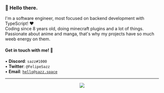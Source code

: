 <h3>👋 Hello there.</h3>

I'm a  software engineer, most focused on backend development with TypeScript! ❤
<br>
Coding since 8 years old, doing minecraft plugins and a lot of things. Passionate about anime and manga, that's why my projects have so much weeb energy on them.

<h4>Get in touch with me! 🎈</h4>
 
• <strong>Discord</strong>: <code>sazz#1000</code>
<br>
• <strong>Twitter</strong>: <code>@FelipeSazz</code>
<br>
• <strong>Email</strong>: <code>hello@sazz.space</code>

___
<p align="center">
  <img src="https://count.getloli.com/get/@Sazzo?theme=gelbooru" />
</p>
